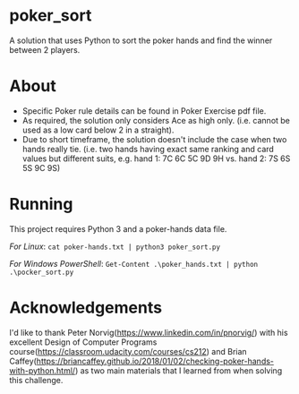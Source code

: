 # poker_sort
A solution that uses Python to sort the poker hands and find the winner between 2 players.

# About
* Specific Poker rule details can be found in Poker Exercise pdf file.
* As required, the solution only considers Ace as high only. (i.e. cannot be used as a low card below 2 in a straight).  
* Due to short timeframe, the solution doesn't include the case when two hands really tie. (i.e. two hands having exact same ranking and card values but different suits, e.g. hand 1: 7C 6C 5C 9D 9H vs. hand 2: 7S 6S 5S 9C 9S)

# Running
This project requires Python 3 and a poker-hands data file.

*For Linux*: `cat poker-hands.txt | python3 poker_sort.py`

*For Windows PowerShell*: `Get-Content .\poker_hands.txt | python .\pocker_sort.py`

# Acknowledgements
I'd like to thank Peter Norvig(https://www.linkedin.com/in/pnorvig/) with his excellent Design of Computer Programs course(https://classroom.udacity.com/courses/cs212) and Brian Caffey(https://briancaffey.github.io/2018/01/02/checking-poker-hands-with-python.html/) as two main materials that I learned from when solving this challenge.  
